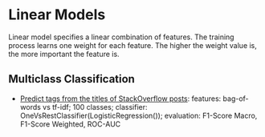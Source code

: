 # Linear Models

Linear model specifies a linear combination of features. The training process learns one weight for each feature. The higher the weight value is, the more important the feature is.

## Multiclass Classification

* [Predict tags from the titles of StackOverflow posts](https://github.com/msfchen/machine_learning/tree/master/linearmodel/tagprediction): features: bag-of-words vs tf-idf; 100 classes; classifier: OneVsRestClassifier(LogisticRegression()); evaluation: F1-Score Macro, F1-Score Weighted, ROC-AUC